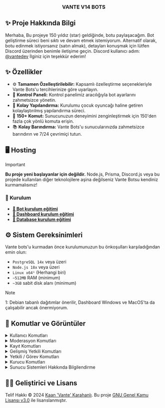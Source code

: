 <p align="center">
  <h3 align="center">VANTE V14 BOTS</h3>
</p>

## ✨ Proje Hakkında Bilgi

Merhaba, Bu projeye 150 yıldız (star) geldiğinde, botu paylaşacağım. Bot geliştirme süreci beni sıktı ve devam etmek istemiyorum. Alternatif olarak, botu edinmek istiyorsanız (satın almak), detayları konuşmak için lütfen Discord üzerinden benimle iletişime geçin. Discord kullanıcı adım: [@vantedev](https://discord.com/users/1205649213539749958) İlginiz için teşekkür ederim!

## ✨ Özellikler

- ⚙️ **Tamamen Özelleştirilebilir:** Kapsamlı özelleştirme seçenekleriyle Vante Bots'u tercihlerinize göre uyarlayın.
- 🌆 **Kontrol Paneli:** Kontrol panelimiz aracılığıyla bot ayarlarını zahmetsizce yönetin.
- 📝 **Kolay Yapılandırma:** Kurulumu çocuk oyuncağı haline getiren kolaylaştırılmış yapılandırma süreci.
- 💯 **150+ Komut:** Sunucunuzun deneyimini zenginleştirmek için 150'den fazla çok yönlü komuta erişin.
- 📚 **Kolay Barındırma:** Vante Bots'u sunucularınızda zahmetsizce barındırın ve 7/24 çevrimiçi tutun.

## 🖥️ Hosting

> [!IMPORTANT]
> **Bu proje yeni başlayanlar için değildir.** Node.js, Prisma, Discord.js veya bu projede kullanılan diğer teknolojilere aşina değilseniz Vante Botsu kendiniz kurmamalısınız!

### 📝 Kurulum

- **[🤖 Bot kurulum eğitimi](/docs/bot/README.md)**
- **[🔩 Dashboard kurulum eğitimi](/docs/dashboard/README.md)**
- **[📝 Database kurulum eğitimi](/docs/database/README.md)**

## ⚙️ Sistem Gereksinimleri

Vante bots'u kurmadan önce kurulumunuzun bu önkoşulları karşıladığından emin olun:

- `PostgreSQL 14x` veya üzeri
- `Node.js 18x` veya üzeri
- `Linux x64¹` (Herhangi biri)
- `~512MB` RAM (minimum)
- `~3GB` sabit disk alanı (minimum)

> [!NOTE]
> 1: Debian tabanlı dağıtımlar önerilir, Dashboard Windows ve MacOS'ta da çalışabilir ancak önermiyorum.

## 🍭 Komutlar ve Görüntüler
<details>
  <summary>Kullanıcı Komutları</summary>

  - **afk** `<sebep>` → AFK moduna geçersiniz ve sebep belirtirsiniz.
  - **avatar** `<Kullanıcı>` → Belirtilen kullanıcının profil fotoğrafını gösterir.
  - **banner** `<Kullanıcı>` → Belirtilen kullanıcının banner görüntüsünü gösterir.
  - **booster** `<Nick>` → Sunucu için yeni bir booster ismi belirler.
  - **cihaz** `<Kullanıcı>` → Kullanıcının hangi cihazdan bağlandığını gösterir.
  - **git** `<Kullanıcı>` → Belirtilen kullanıcıya hızlıca gidersiniz.
  - **yardım** `[komut]` → Belirtilen komut hakkında yardım bilgisi sağlar.
  - **kb** `<Kullanıcı>` → Belirtilen kullanıcı hakkında kısa bilgi verir.
  - **çek** `<Kullanıcı>` → Belirtilen kullanıcıyı bulunduğunuz ses kanalına çekersiniz.
  - **ship** `[Kullanıcı]` → İki kullanıcı arasında uyum testi yapar.
  - **spotify** `<Kullanıcı>` → Kullanıcının Spotify dinleme bilgisini gösterir.
  - **nerede** `<Kullanıcı>` → Belirtilen kullanıcının hangi kanalda olduğunu gösterir.
  - **arkadaşlarım** → Sunucudaki arkadaşlarınızı listeler.
  - **invite** `<Kullanıcı>` → Belirtilen kullanıcının davetlerini gösterir.
  - **rstat** `<Rol>` → Belirtilen roldeki üyelerin istatistiklerini gösterir.
  - **stat** `[Kullanıcı]` → Belirtilen kullanıcının istatistiklerini gösterir.
  - **top** → Sunucudaki mesaj/ses/yayın/kamera/davet/register sıralamalarını gösterir

| Komut                  | Görsel                                                                                                 |
| ---------------------- | ------------------------------------------------------------------------------------------------------ |
| **spotify**            | ![image](https://github.com/user-attachments/assets/2c48987d-b872-4284-919f-88c86d47ca56)              |
| **ship**               | ![image](https://github.com/user-attachments/assets/e301b9bf-3458-4532-aa36-d4fd7bfffddd)              |
| **ship ertu**          | ![image](https://github.com/user-attachments/assets/348a010d-6b8c-440d-8868-846400818284)              |
| **stat**               | ![image](https://github.com/user-attachments/assets/1ae205ea-15cd-43ae-9da5-98ab582dfab7)              |
| **rstat**              | ![image](https://github.com/user-attachments/assets/e027b696-ad65-469b-bfa1-6e39372b4e48)              |
| **invite**             | ![image](https://github.com/user-attachments/assets/eac522c1-a7af-4b3d-be00-1b97a18a36dc)              |
| **arkadaşlarım**       | ![image](https://github.com/user-attachments/assets/e62a860f-b3f6-4679-be3c-f5a7900f9963)              |
| **top**                | ![image](https://github.com/user-attachments/assets/3d3b6483-91fe-4d3b-bd17-759bc92d11d8)              |

</details>

<details>
  <summary>Moderasyon Komutları</summary>

  - **aktifcezalar** `<@kullanıcı>` → Belirtilen kullanıcının aktif cezalarını gösterir.
  - **banbilgi** `<kullanıcı>` → Kullanıcının ban bilgilerini gösterir.
  - **SicilTemizle** `<@kullanıcı>` → Belirtilen kullanıcının sicilini temizler.
  - **sicil** `<@kullanıcı>` → Kullanıcının geçmiş cezalarını görüntüler.
  - **etkinlik-cezalı** `<@Üye/ID> [süre] [sebep]` → Üyeyi etkinliklerden men eder.
  - **reklam** `[kullanıcı]` → Kullanıcıyı reklam yaptığı için cezalandırır.
  - **ban** `<kullanıcı> [sebep]` → Belirtilen kullanıcıyı sunucudan banlar.
  - **mute** `<kullanıcı> [süre] [sebep]` → Kullanıcıyı süreli olarak sessize alır.
  - **forceban** `<kullanıcı> [sebep]` → Kullanıcıyı zorunlu olarak sunucudan banlar.
  - **jail** `<kullanıcı> [süre] [sebep]` → Kullanıcıyı belirtilen süre boyunca cezalıya atar.
  - **stream-cezalı** `<@Üye/ID> [süre] [sebep]` → Üyeyi yayın yapmaktan men eder.
  - **vmute** `<kullanıcı> [süre] [sebep]` → Kullanıcıyı sesli kanallarda sessize alır.
  - **af** `<kullanıcı>` → Kullanıcıyı AF moduna alır.
  - **uyarı** `@kullanıcı` → Kullanıcıya uyarı verir.

| Komut                  | Görsel                                                                                                 |
| ---------------------- | ------------------------------------------------------------------------------------------------------ |
| **af**                 | ![image](https://github.com/user-attachments/assets/8e2c7e52-aed7-460a-8741-2f9df0a8723b)              |
| **aktifcezalar**       | ![image](https://github.com/user-attachments/assets/6898a2f9-c79d-4773-bfe6-3325f9da0223)              |
| **Sicil**              | ![image](https://github.com/user-attachments/assets/a7e2d4b4-c6e7-4c2c-b5e6-ecb335156b4b)              |
| **Sicil Extra**        | ![image](https://github.com/user-attachments/assets/cbb4a0a2-673f-4cd1-98d6-a8bdbe73f467)              |
| **Ceza Text**          | ![image](https://github.com/user-attachments/assets/4058330c-3378-46ff-8e0b-d552c5ef18b2)              |
| **Ceza Log**           | ![image](https://github.com/user-attachments/assets/f6f36186-f678-4bff-95d3-948ef4fbdf44)              |
| **Dm Log**             | ![image](https://github.com/user-attachments/assets/4a2fe8ce-88b9-48d1-b47b-f792462ecdc0)              |
| **Bitiş Log**          | ![image](https://github.com/user-attachments/assets/6790f7dd-fb30-4d92-9198-3bae315feb6f)              |

</details>

<details>
  <summary>Kayıt Komutları</summary>

  - **cinsiyet** `<Kullanıcı>` → Belirtilen kullanıcının cinsiyetini ayarlar.
  - **isim** `<Kullanıcı> <İsim> <Yaş>` → Kullanıcının ismini ve yaşını değiştirir.
  - **isimler** `<@Üye/ID>` → Kullanıcının geçmiş isimlerini listeler.
  - **teyitlerim** `<@Üye/ID>` → Belirtilen kullanıcının kayıt teyitlerini gösterir.
  - **register** `<Kullanıcı/ID> <İsim> <Yaş>` → Kullanıcıyı sunucuda kayıt eder.
  - **ks** `<Kullanıcı/ID> [sebep]` → Kullanıcıyı kayıtsız yapar.
  - **unsuspect** `<Kullanıcı/ID>` → Kullanıcının şüpheli rolünü kaldırır.

| Komut                  | Görsel                                                                                                 |
| ---------------------- | ------------------------------------------------------------------------------------------------------ |
| **Hoşgeldin Mesajı**   | ![image](https://github.com/user-attachments/assets/5ba5065c-b9bd-49ab-82ca-5993baffe25c)              |
| **Kayıt Komutu**       | ![image](https://github.com/user-attachments/assets/e593c21d-f21d-4ad0-8937-04bba01c9c61)              |
| **Extra**              | ![image](https://github.com/user-attachments/assets/d9df5cea-f758-4a18-90e3-238c96767f47)              |
| **İsimler**            | ![image](https://github.com/user-attachments/assets/9adf1c62-2f43-486b-8ee0-5e2385aa8181)              |
| **teyitlerim**         | ![image](https://github.com/user-attachments/assets/71c3445b-37b6-44af-b1b7-71d52dcab1cf)              |

</details>

<details>
  <summary>Gelişmiş Yetkili Komutları</summary>

  - **muteall** → Sunucudaki tüm kullanıcıları sessize alır.
  - **transport** `<menüden kanal seç>` → Kullanıcıları seçilen kanala taşır.
  - **banlist** → Sunucudaki banlanan kullanıcıların listesini gösterir.
  - **sil** `[kullanıcı id] <mesaj sayısı>` → Belirtilen kullanıcının belirli sayıda mesajını siler.
  - **dağıt** → Rol veya ödül dağıtımı yapar.
  - **emojiekle** `<emoji> <isim>` → Yeni bir emoji ekler ve isimlendirir.
  - **giveaway** `<süre (10m)> <kazanan sayısı (1)> <ödül>` → Çekiliş başlatır.
  - **gsil** `<çekiliş mesaj id>` → Belirtilen çekilişi siler.
  - **gedit** `<çekiliş mesaj id> <süre (10m)> <kazanan sayısı (1)> <ödül>` → Mevcut bir çekilişi düzenler.
  - **grerol** → Çekilişte yeniden kazanan belirler.
  - **say** → Sunucudaki kullanıcı sayısını gösterir.
  - **lock** → Kanalı kilitler ve mesaj gönderimini kapatır.
  - **roldenetim** `<rol>` → Belirtilen rolün denetimini yapar.
  - **rollog** `<kullanıcı>` → Kullanıcının rol geçmişini gösterir.
  - **rol** `<kullanıcı>` → Kullanıcıya belirli bir rol verir veya rolünü alır.
  - **snipe** `[kanal/kullanıcı]` → Silinen son mesajı görüntüler.
  - **ysay** → Sunucudaki yetkililerin sayısını gösterir.
  - **taşı** `<kullanıcı>` → Kullanıcıyı başka bir kanala taşır.
  - **vlog** `<kullanıcı>` → Kullanıcının ses kanalı geçmişini görüntüler.

| Komut                  | Görsel                                                                                                 |
| ---------------------- | ------------------------------------------------------------------------------------------------------ |
| **Giveaway**           | ![image](https://github.com/user-attachments/assets/82835634-5c0a-4c84-b497-a293b0a62300)              |
| **say** (canlı)        | ![image](https://github.com/user-attachments/assets/b51ddb52-6b45-4c6e-8a28-bbbc91be2cb3)              |
| **roldenetim**         | ![image](https://github.com/user-attachments/assets/c95d58af-94d9-4a93-ba3e-aa08c913549c)              |
| **rol**                | ![image](https://github.com/user-attachments/assets/3e14ff83-c578-4af3-92fb-414458709817)              |
| **vlog**               | ![image](https://github.com/user-attachments/assets/5d821570-9a0f-4532-a3ea-9a76c287ac8f)              |

</details>

<details>
  <summary>Yetkili / Görev Komutları</summary>

  - **rozet** → Yetkilinin rozetini görüntüler.
  - **mazeret** `<@kullanıcı> <süre> <sebep>` → Belirtilen kullanıcı için mazeret kaydı oluşturur.
  - **not** → Yetkiliye bir not ekler.
  - **oryantasyon** `<Yetkili>` → Yeni yetkililer için oryantasyon başlatır.
  - **puan** `[kullanıcı]` → Kullanıcının puanını görüntüler veya değiştirir.
  - **return** `<Kullanıcı>` → Görevine dönmesi için kullanıcıyı geri çağırır.
  - **sorunçöz** `[kullanıcı]` → Belirtilen kullanıcının sorununu çözmek için görev başlatır.
  - **yetkililerim** → Yetkili yaptıgınız kullanıcıların listesini görüntüler.
  - **ybilgi** `<@kullanıcı>` → Belirtilen yetkili hakkında bilgi sağlar.
  - **taglı** `<@kullanıcı>` → Kullanıcıyı taglı rolüne ekler.
  - **taglılarım** → Yetkili olarak tagladığınız kullanıcıları listeler.
  - **yt** `<@kullanıcı>` → Belirtilen kullanıcıyı yetkili yapar veya yetkiliyse yetkisini yükseltir/düşürür.

| Komut                  | Görsel                                                                                                 |
| ---------------------- | ------------------------------------------------------------------------------------------------------ |
| **Sorumluluk Paneli**  | ![image](https://github.com/user-attachments/assets/17010369-8b72-4ccc-8527-157fee5574f8)              |
| **Görev Paneli**       | ![image](https://github.com/user-attachments/assets/38dff932-b6bc-4c31-b31c-8f400dbec90a)              |
| **Görev Seçme**        | ![image](https://github.com/user-attachments/assets/dea26fd7-66b9-4a44-b577-d9250729e609)              |
| **Rozet**              | ![image](https://github.com/user-attachments/assets/897e221a-323e-4ddd-8203-f4f338816ca2)              |
| **Puan** (1. Sayfa)    | ![image](https://github.com/user-attachments/assets/2423258d-efce-4570-9664-9acf9836468c)              |
| **Puan** (2. Sayfa)    | ![image](https://github.com/user-attachments/assets/e5e1bbc2-641a-480c-a156-934270e3a7eb)              |

</details>

<details>
  <summary>Kurucu Komutları</summary>

  - **bonus** → Yetkiliye bonus puan verir veya görüntüler.
  - **özelkomut** → Sunucuya özel bir komut ekler veya düzenler.
  - **otorol** `<menüden işlem seçin>` → Sunucu için otomatik rol verme ayarlamaları yapar.
  - **toplantı** → Sunucu için toplantı başlatır.
  - **fastlogin** → Sunucuda panel acar bu paneli kullananlar bot hesap olmadığını doğrulayıp sunucuda gerekli rollerini alabilirler
  - **secretroom** → Sunucuda özel oda panelini açar.
  - **leaderboard** → Sunucudaki sıralamayı görüntüler.
  - **memberpanel** → Üye yönetim panelini açar.
  - **kısayollar** → Sunucu kısayollarını gösterir.
  - **streamerpanel** → Yayıncı yönetim panelini açar.
  - **görevpanel** → Görev yönetim panelini açar.
  - **ayarlar** → Sunucu komut ayarlarını yönetir.
  - **setup** → Sunucuyu kurarsınız.
  - **ekip** → Ekip yönetim işlemlerini gerçekleştirir.
  - **yaz** `<yazılacak şey>` → Belirtilen mesajı yazar.

| Komut                    | Görsel                                                                                                 |
| ------------------------ | ------------------------------------------------------------------------------------------------------ |
| **Otorol**               | ![image](https://github.com/user-attachments/assets/42a20f46-b6ef-47cf-8dcc-1492427e9ce5)              |
| **Fastlogin**            | ![image](https://github.com/user-attachments/assets/dd1160ce-e051-48bb-ad4f-fd56952d09f7)              |
| **Leaderboard**          | ![image](https://github.com/user-attachments/assets/deb61cb2-25aa-4d86-8b63-c3894c62bce4)              |
| **Memberpanel**          | ![image](https://github.com/user-attachments/assets/e8484dae-26b0-4f21-85d7-1c499d0964ff)              |
| **Kısayollar**           | ![image](https://github.com/user-attachments/assets/ab6793a6-7b85-44d2-90ac-6d226d1f1224)              |
| **Streamerpanel**        | ![image](https://github.com/user-attachments/assets/88f377c9-8ff9-4279-b472-7461e07abce5)              |
| **Görevpanel**           | ![image](https://github.com/user-attachments/assets/b1e176af-99ad-4f89-a431-9593a2af1516)              |
| **Ayarlar**              | ![image](https://github.com/user-attachments/assets/24bb25b2-d56d-405b-b81f-9027274d3be7)              |
| **Ayarlar Seçim**        | ![image](https://github.com/user-attachments/assets/129d0857-4f65-4543-b5ce-0c9ce86d89ff)              |
| **Setup**                | ![image](https://github.com/user-attachments/assets/ae0e8daa-6838-484f-ba54-624758eefd70)              |
| **Secretroom**           | ![image](https://github.com/user-attachments/assets/5e4b8069-e504-4d79-b69b-16f2f81ee8f1)              |
| **Secretroom** (Yönetim) | ![image](https://github.com/user-attachments/assets/df24f47d-9aa1-4770-9740-7c3596e7e07e)              |

</details>

<details>
  <summary>Sunucu Sistemleri Hakkında Bilgilendirme</summary>

  **Sunucunuzun verimliliğini ve kullanıcı deneyimini artırmak için bir dizi gelişmiş sistem devreye alınmıştır. İşte bu sistemler hakkında detaylı bilgiler:**

  - **Üye Kayıt Sistemi**: Sunucuya yeni katılan üyelerin hızlı ve sorunsuz bir şekilde kaydolmasını sağlar. Kullanıcıların sisteme dahil edilmesi bu süreçle yönetilir.
  
  - **İsim Zorunluluğu**: Üyelerin kayıt olurken gerçek isimlerini girmelerini zorunlu hale getirir. Bu sayede sunucuda düzen ve güven sağlanır.
  
  - **Yaş Doğrulama**: Üyeler, sunucuya kaydolurken yaşlarını belirtmek zorundadır. Bu sistem, yaş sınırlarını denetleyerek sunucunun hedef kitlesine uygun üyelerin kabul edilmesini sağlar.

  - **Etiketli Üye Alımı**: Sunucuya katılmak için belirli bir etikete sahip olma zorunluluğu getirir. Bu, sunucunun belirli bir topluluk veya rol grubu için özelleştirilmesine olanak tanır.
  
  - **Otomatik İsim Düzenleme**: Yeni katılan üyelerin isimlerini, sunucunun kurallarına ve standartlarına uygun olarak otomatik düzenler. Sunucu içinde bir isim standardı sağlar.
  
  - **Yaş Sınırı Uygulaması**: Minimum yaş sınırının altındaki üyeleri belirleyerek onlara uygun yaptırımlar uygulayan bir sistemdir. Bu, sunucuda istenmeyen davranışları azaltır.

  - **Otomatik Ceza Sistemi**: Üyelerin belirli sayıda uyarı alması durumunda otomatik olarak cezalandırılmasını sağlar. Moderasyon yükünü azaltan bu sistem, cezaların adil bir şekilde dağıtılmasını garanti eder.
  
  - **Otomatik Kayıt**: Daha önce kayıt olmuş üyeleri sunucuya yeniden katıldıklarında otomatik olarak tanır ve kaydeder. Kullanıcıların tekrar kayıt olma zorunluluğunu ortadan kaldırır.

  - **Alternatif Ceza Alanı (Underworld)**: Üyeleri yasaklama yerine "Underworld" adlı alternatif bir ceza alanına gönderir. Bu alan, yasaklama öncesi son bir uyarı niteliği taşır.
  
  - **Görsel İstatistikler**: Üyelerin istatistiklerini çekici ve etkileyici görsellerle sunar. Sunucu içinde başarıları vurgulamak ve üyeleri motive etmek için harika bir sistemdir.
  
  - **Buttonlu İstatistikler**: Üyelerin istatistiklerini interaktif butonlar aracılığıyla sunar. Kullanıcı dostu bir arayüzle kolayca bilgiye erişimi sağlar.

  - **Görsel Sıralamalar**: Sunucu içindeki en iyi performans gösteren üyeleri görsel sıralamalarla gösterir. Bu, rekabeti teşvik eden motive edici bir sistemdir.
  
  - **Avatarlı Sıralama**: Görsel sıralamalara ek olarak, üyelerin profil fotoğraflarını da gösterir. Daha kişiselleştirilmiş ve görsel açıdan zengin bir sıralama sunar.

  - **İltifat Sistemi**: Aktif üyeleri motive edici mesajlarla ödüllendirir. Sunucu içindeki pozitif enerjiyi artırmaya yönelik bir sistemdir.
  
  - **Oy Hatırlatıcı**: Üyelere, sunucuyu desteklemek için oy kullanmalarını nazik bir şekilde hatırlatan bir sistemdir. Bu sayede topluluğun oy etkinliği artar.
  
  - **Kademeli Uyarı Rolleri**: Üyelerin aldığı uyarıların sayısına göre çeşitli uyarı rolleri atar. Bu roller, kullanıcıların geçmiş cezalarını ve statülerini yansıtır.

  - **Kademeli Seviye Rolleri**: Üyelerin seviye atladıkça belirli roller kazanmasını sağlayan bir sistemdir. Seviye ilerlemelerini göstermek için kullanılır ve üyeleri daha fazla aktif olmaya teşvik eder.

  | Log Kanalları            | Görsel                                                                                                 |
  | ------------------------ | ------------------------------------------------------------------------------------------------------ |
  | **Guard**                | ![image](https://github.com/user-attachments/assets/fe8fd7e5-79c6-489d-8ce7-0a62cd757c91)              |
  | **Chat Guard**           | ![image](https://github.com/user-attachments/assets/7a3e260c-24b8-4d51-9e66-ce4e4fcbb0f6)              |
  | **Server/Sunucu**        | ![image](https://github.com/user-attachments/assets/7f396a57-9268-4b11-9526-58915986ba7c)              |
  | **Streamer**             | ![image](https://github.com/user-attachments/assets/0b56b665-9055-444e-a8bc-ba4745ea3875)              |
  | **Başvuru**              | ![image](https://github.com/user-attachments/assets/ffc334b8-ed0e-4c68-b75c-3d559155076c)              |
  | **Family**               | ![image](https://github.com/user-attachments/assets/c2c72209-ec15-4be1-bc3b-00089d441d62)              |
  | **Mesaj**                | ![image](https://github.com/user-attachments/assets/ebb3af97-d91c-46ee-a4f7-ac6902d5d820)              |
  | **Ses**                  | ![image](https://github.com/user-attachments/assets/8f5f7dc7-80e6-4d8a-ad37-183e8ac7653c)              |
  | **Role**                 | ![image](https://github.com/user-attachments/assets/a61850fd-2a9a-4778-b6a2-f78a9e874e36)              |
  | **Staff**                | ![image](https://github.com/user-attachments/assets/a659069a-a490-4eb7-bf08-f841c86df49a)              |
  | **Orientation**          | ![image](https://github.com/user-attachments/assets/ceb58787-5fbf-48d1-9d4e-9265dee9a972)              |
  | **Cezalar**              | ![image](https://github.com/user-attachments/assets/8f6863e0-6942-4c10-83bf-727735fedfce)              |

</details>

## 🐻‍❄️ Geliştirici ve Lisans

Telif Hakkı © 2024 [Kaan 'Vante' Karahanlı](https://github.com/vante-dev). Bu proje [GNU Genel Kamu Lisansı v3.0](https://github.com/vante-dev/Vante-Bots/blob/main/LICENSE) ile lisanslanmıştır.
